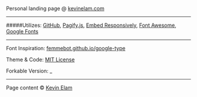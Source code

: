 Personal landing page @ [kevinelam.com](http://kevinelam.com)

***
#####Utilizes:
[GitHub](https://github.com), [Pagify.js](https://github.com/cmPolis/Pagify), [Embed Responsively](https://github.com/jeffehobbs/embedresponsively), [Font Awesome](https://fortawesome.github.io/Font-Awesome/), [Google Fonts](https://www.google.com/fonts/)

***
Font Inspiration: [femmebot.github.io/google-type](https://femmebot.github.io/google-type/)

Theme & Code: [MIT License](http://www.opensource.org/licenses/mit-license.php)

Forkable Version: _

***
Page content &copy; [Kevin Elam](http://kevinelam.com)





